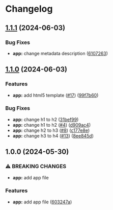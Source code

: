# Changelog

## [1.1.1](https://github.com/zaap59/sandbox-release-2/compare/v1.1.0...v1.1.1) (2024-06-03)


### Bug Fixes

* **app:** change metadata description ([6107263](https://github.com/zaap59/sandbox-release-2/commit/610726332572891d3faf09309b753b19774c4dc7))

## [1.1.0](https://github.com/zaap59/sandbox-release-2/compare/v1.0.0...v1.1.0) (2024-06-03)


### Features

* **app:** add html5 template ([#17](https://github.com/zaap59/sandbox-release-2/issues/17)) ([99f7b60](https://github.com/zaap59/sandbox-release-2/commit/99f7b60ca65adb0ef93fed48fba5aaf4d24d7b13))


### Bug Fixes

* **app:** change h1 to h2 ([31bef99](https://github.com/zaap59/sandbox-release-2/commit/31bef99c09d96e9ae7c70ca3c3db7c93c657ea57))
* **app:** change h1 to h2 ([#4](https://github.com/zaap59/sandbox-release-2/issues/4)) ([d909ac4](https://github.com/zaap59/sandbox-release-2/commit/d909ac43a577cc1a5d7b231ad3929428db9b25b2))
* **app:** change h2 to h3 ([#8](https://github.com/zaap59/sandbox-release-2/issues/8)) ([c177e8e](https://github.com/zaap59/sandbox-release-2/commit/c177e8e2fac4ced3094505636084836cecfec13f))
* **app:** change h3 to h4 ([#13](https://github.com/zaap59/sandbox-release-2/issues/13)) ([8ee845d](https://github.com/zaap59/sandbox-release-2/commit/8ee845dbddcf8e5017377d842656edea10882627))

## 1.0.0 (2024-05-30)


### ⚠ BREAKING CHANGES

* **app:** add app file

### Features

* **app:** add app file ([603247a](https://github.com/zaap59/sandbox-release-2/commit/603247a83143a07aadeaa065b509cd862bf911f2))
